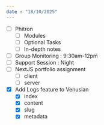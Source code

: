 ```yaml
---
date : "18/10/2025"
---
```


- [ ] Phitron 
    - [ ] Modules
    - [ ] Optional Tasks
    - [ ] In-depth notes
- [ ] Group Monitoring : 9:30am-12pm
- [ ] Support Session : Night
- [ ] NextJS portfolio assignment  
    - [ ] client
    - [ ] server
- [x] Add Logs feature to Venusian
    - [x] index
    - [x] content
    - [x] slug
    - [x] metadata